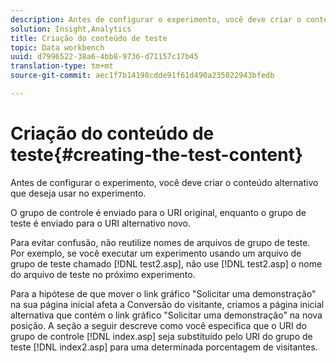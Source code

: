 ```yaml
---
description: Antes de configurar o experimento, você deve criar o conteúdo alternativo que deseja usar no experimento.
solution: Insight,Analytics
title: Criação do conteúdo de teste
topic: Data workbench
uuid: d7996522-38a6-4bb8-9736-d71157c17b45
translation-type: tm+mt
source-git-commit: aec1f7b14198cdde91f61d490a235022943bfedb

---
```



# Criação do conteúdo de teste{#creating-the-test-content}

Antes de configurar o experimento, você deve criar o conteúdo alternativo que deseja usar no experimento.

O grupo de controle é enviado para o URI original, enquanto o grupo de teste é enviado para o URI alternativo novo.

Para evitar confusão, não reutilize nomes de arquivos de grupo de teste. Por exemplo, se você executar um experimento usando um arquivo de grupo de teste chamado [!DNL test2.asp], não use [!DNL test2.asp] o nome do arquivo de teste no próximo experimento.

Para a hipótese de que mover o link gráfico &quot;Solicitar uma demonstração&quot; na sua página inicial afeta a Conversão do visitante, criamos a página inicial alternativa que contém o link gráfico &quot;Solicitar uma demonstração&quot; na nova posição. A seção a seguir descreve como você especifica que o URI do grupo de controle [!DNL index.asp] seja substituído pelo URI do grupo de teste [!DNL index2.asp] para uma determinada porcentagem de visitantes.
